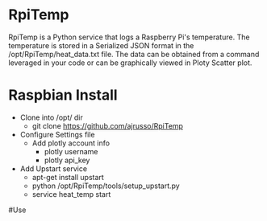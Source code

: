 # RpiTemp
RpiTemp is a Python service that logs a Raspberry Pi's temperature. The temperature is stored in a 
Serialized JSON format in the /opt/RpiTemp/heat_data.txt file. The data can be obtained from a command
leveraged in your code or can be graphically viewed in Ploty Scatter plot.

# Raspbian Install 
- Clone into /opt/ dir
    - git clone https://github.com/ajrusso/RpiTemp
- Configure Settings file
    - Add plotly account info
        - plotly username
        - plotly api_key
- Add Upstart service
    - apt-get install upstart
    - python /opt/RpiTemp/tools/setup_upstart.py
    - service heat_temp start
    
#Use

